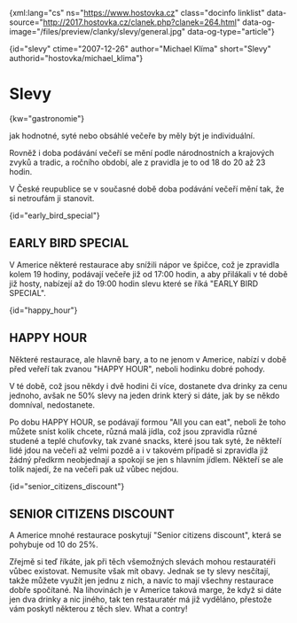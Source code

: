 
{xml:lang="cs" ns="https://www.hostovka.cz" class="docinfo linklist" data-source="http://2017.hostovka.cz/clanek.php?clanek=264.html" data-og-image="/files/preview/clanky/slevy/general.jpg" data-og-type="article"}

{id="slevy" ctime="2007-12-26" author="Michael Klíma" short="Slevy" authorid="hostovka/michael_klima"}

# Slevy

{kw="gastronomie"}

jak hodnotné, syté nebo obsáhlé večeře by měly být je individuální.

Rovněž i doba podávání večeří se mění podle národnostních a krajových zvyků a tradic, a ročního období, ale z pravidla je to od 18 do 20 až 23 hodin.

V České reupublice se v současné době doba podávání večeří mění tak, že si netroufám ji stanovit.

{id="early\_bird\_special"}

## EARLY BIRD SPECIAL

V Americe některé restaurace aby snížili nápor ve špičce, což je zpravidla kolem 19 hodiny, podávají večeře již od 17:00 hodin, a aby přilákali v té době již hosty, nabízejí až do 19:00 hodin slevu které se říká "EARLY BIRD SPECIAL".

{id="happy_hour"}

## HAPPY HOUR

Některé restaurace, ale hlavně bary, a to ne jenom v Americe, nabízí v době před veřeří tak zvanou "HAPPY HOUR", neboli hodinku dobré pohody.

V té době, což jsou někdy i dvě hodini či více, dostanete dva drinky za cenu jednoho, avšak ne 50% slevy na jeden drink který si dáte, jak by se někdo domníval, nedostanete.

Po dobu HAPPY HOUR, se podávají formou "All you can eat", neboli že toho můžete sníst kolik chcete, různá malá jídla, což jsou zpravidla různé studené a teplé chuťovky, tak zvané snacks, které jsou tak syté, že někteří lidé jdou na večeři až velmi pozdě a i v takovém případě si zpravidla již žádný předkrm neobjednají a spokojí se jen s hlavním jídlem. Někteří se ale tolik najedí, že na večeři pak už vůbec nejdou.

{id="senior\_citizens\_discount"}

## SENIOR CITIZENS DISCOUNT

A Americe mnohé restaurace poskytují "Senior citizens discount", která se pohybuje od 10 do 25%.

Zřejmě si teď říkáte, jak při těch všemožných slevách mohou restauratéři vůbec existovat. Nemusíte však mít obavy. Jednak se ty slevy nesčítají, takže můžete využít jen jednu z nich, a navíc to mají všechny restaurace dobře spočítané. Na lihovinách je v Americe taková marge, že když si dáte jen dva drinky a nic jiného, tak ten restauratér má již vyděláno, přestože vám poskytl některou z těch slev. What a contry!

